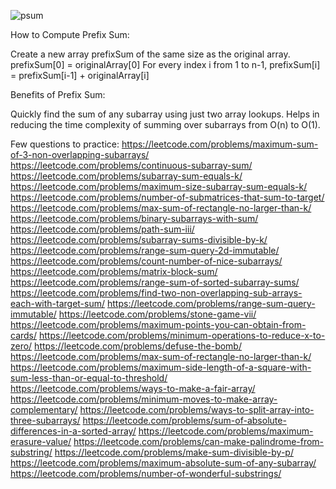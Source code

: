 ![psum](https://github.com/user-attachments/assets/af528340-9866-45b1-bbc7-cb592ef62146)


How to Compute Prefix Sum:

Create a new array prefixSum of the same size as the original array.
prefixSum[0] = originalArray[0]
For every index i from 1 to n-1, prefixSum[i] = prefixSum[i-1] + originalArray[i]

Benefits of Prefix Sum:

Quickly find the sum of any subarray using just two array lookups.
Helps in reducing the time complexity of summing over subarrays from O(n) to O(1).

Few questions to practice:
https://leetcode.com/problems/maximum-sum-of-3-non-overlapping-subarrays/
https://leetcode.com/problems/continuous-subarray-sum/
https://leetcode.com/problems/subarray-sum-equals-k/
https://leetcode.com/problems/maximum-size-subarray-sum-equals-k/
https://leetcode.com/problems/number-of-submatrices-that-sum-to-target/
https://leetcode.com/problems/max-sum-of-rectangle-no-larger-than-k/
https://leetcode.com/problems/binary-subarrays-with-sum/
https://leetcode.com/problems/path-sum-iii/
https://leetcode.com/problems/subarray-sums-divisible-by-k/
https://leetcode.com/problems/range-sum-query-2d-immutable/
https://leetcode.com/problems/count-number-of-nice-subarrays/
https://leetcode.com/problems/matrix-block-sum/
https://leetcode.com/problems/range-sum-of-sorted-subarray-sums/
https://leetcode.com/problems/find-two-non-overlapping-sub-arrays-each-with-target-sum/
https://leetcode.com/problems/range-sum-query-immutable/
https://leetcode.com/problems/stone-game-vii/
https://leetcode.com/problems/maximum-points-you-can-obtain-from-cards/
https://leetcode.com/problems/minimum-operations-to-reduce-x-to-zero/
https://leetcode.com/problems/defuse-the-bomb/
https://leetcode.com/problems/max-sum-of-rectangle-no-larger-than-k/
https://leetcode.com/problems/maximum-side-length-of-a-square-with-sum-less-than-or-equal-to-threshold/
https://leetcode.com/problems/ways-to-make-a-fair-array/
https://leetcode.com/problems/minimum-moves-to-make-array-complementary/
https://leetcode.com/problems/ways-to-split-array-into-three-subarrays/
https://leetcode.com/problems/sum-of-absolute-differences-in-a-sorted-array/
https://leetcode.com/problems/maximum-erasure-value/
https://leetcode.com/problems/can-make-palindrome-from-substring/
https://leetcode.com/problems/make-sum-divisible-by-p/
https://leetcode.com/problems/maximum-absolute-sum-of-any-subarray/
https://leetcode.com/problems/number-of-wonderful-substrings/
